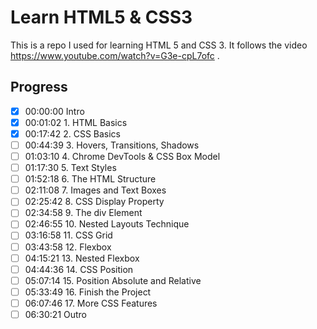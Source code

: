 # Learn HTML5 & CSS3

This is a repo I used for learning HTML 5 and CSS 3. It follows the video https://www.youtube.com/watch?v=G3e-cpL7ofc .

## Progress

- [x] 00:00:00 Intro
- [x] 00:01:02 1. HTML Basics
- [x] 00:17:42 2. CSS Basics
- [ ] 00:44:39 3. Hovers, Transitions, Shadows
- [ ] 01:03:10 4. Chrome DevTools & CSS Box Model
- [ ] 01:17:30 5. Text Styles
- [ ] 01:52:18 6. The HTML Structure
- [ ] 02:11:08 7. Images and Text Boxes
- [ ] 02:25:42 8. CSS Display Property
- [ ] 02:34:58 9. The div Element
- [ ] 02:46:55 10. Nested Layouts Technique
- [ ] 03:16:58 11. CSS Grid
- [ ] 03:43:58 12. Flexbox
- [ ] 04:15:21 13. Nested Flexbox
- [ ] 04:44:36 14. CSS Position
- [ ] 05:07:14 15. Position Absolute and Relative
- [ ] 05:33:49 16. Finish the Project
- [ ] 06:07:46 17. More CSS Features
- [ ] 06:30:21 Outro
